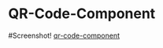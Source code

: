 # QR-Code-Component


#Screenshot!
[qr-code-component](https://user-images.githubusercontent.com/125591151/222304792-ce347ca0-c4e4-4e74-a5f7-5403962fb035.png)
